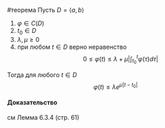 #теорема
Пусть $D=\langle a,b\rangle$
1. $\varphi\in C(D)$
2. $t_0\in D$
3. $\lambda,\mu\ge0$
4. при любом $t\in D$ верно неравенство
$$0\le\varphi(t)\le\lambda+\mu\left|\int_{t_0}^t\varphi(\tau)d\tau\right|$$

Тогда для любого $t\in D$
$$\varphi(t)\le\lambda e^{\mu|t-t_0|}$$
#### Доказательство 
см Лемма 6.3.4 (стр. 61)
